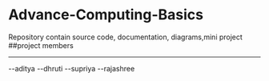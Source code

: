 # Advance-Computing-Basics
Repository contain source code, documentation, diagrams,mini project 
##project members 
<hr/>
--aditya
--dhruti
--supriya
--rajashree

